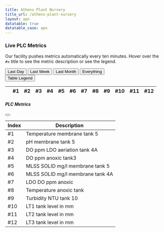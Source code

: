 ```yaml
---
title: Athens Plant Nursery
title_url: /athens-plant-nursery
layout: apn
datatable: true
datatable_case: apn
---
```


### Live PLC Metrics

Our facility pushes metrics automatically every ten minutes. Hover over the `#x` title to see the metric description or
see the legend.

<div class="d-flex justify-content-between mb-2">
  <div class="d-flex gap-2">
      <button class="btn btn-primary text-nowrap" type="button" onClick="setNum(144)">Last Day</button>
      <button class="btn btn-primary text-nowrap" type="button" onClick="setNum(1008)">Last Week</button>
      <button class="btn btn-primary text-nowrap" type="button" onClick="setNum(4032)">Last Month</button>
      <button class="btn btn-primary text-nowrap" type="button" onClick="setNum(0)">Everything</button>
  </div>
  <div>
    <button
      class="btn btn-primary text-nowrap"
      type="button"
      data-bs-toggle="offcanvas"
      data-bs-target="#offcanvasRight"
      aria-controls="offcanvasRight"
      id="offcanvas_button"> 
        Table Legend 
    </button>
  </div>
</div>

<table id="apn-live-plc" class="table dt-responsive nowrap w-100">
  <thead>
    <tr>
      <th title="Timestamp DD/MM/YY H:mm"><i class="ri-calendar-line"></i></th>
      <th title="Temperature membrane tank 5">#1</th>
      <th title="pH membrane tank 5">#2</th>
      <th title="DO ppm LDO aeriation tank 4A">#3</th>
      <th title="DO ppm anoxic tank3">#4</th>
      <th title="MLSS SOLID mg/l membrane tank 5">#5</th>
      <th title="MLSS SOLID mg/l membrane tank 4A">#6</th>
      <th title="LDO DO ppm anoxic">#7</th>
      <th title="Temperature anoxic tank">#8</th>
      <th title="Turbidity NTU tank 10">#9</th>
      <th title="LT1 tank level in mm">#10</th>
      <th title="LT2 tank level in mm">#11</th>
      <th title="LT3 tank level in mm">#12</th>
    </tr>
  </thead>
</table>

<div class="offcanvas offcanvas-bottom" tabindex="-1" id="offcanvasRight" aria-labelledby="offcanvasRightLabel">
  <div class="offcanvas-header">
    <h5 id="offcanvasRightLabel">PLC Metrics</h5>
    <button type="button" class="btn-close text-reset" data-bs-dismiss="offcanvas" aria-label="Close"></button>
  </div>
  <div class="offcanvas-body">
    <table class="w-auto table table-sm table-centered">
      <thead>
        <tr>
          <th>Index</th>
          <th>Description</th>
        </tr>
      </thead>
      <tbody>
        <tr>
          <td>#1</td>
          <td>Temperature membrane tank 5</td>
        </tr>
        <tr>
          <td>#2</td>
          <td>pH membrane tank 5</td>
        </tr>
        <tr>
          <td>#3</td>
          <td>DO ppm LDO aeriation tank 4A</td>
        </tr>
        <tr>
          <td>#4</td>
          <td>DO ppm anoxic tank3</td>
        </tr>
        <tr>
          <td>#5</td>
          <td>MLSS SOLID mg/l membrane tank 5</td>
        </tr>
        <tr>
          <td>#6</td>
          <td>MLSS SOLID mg/l membrane tank 4A</td>
        </tr>
        <tr>
          <td>#7</td>
          <td>LDO DO ppm anoxic</td>
        </tr>
        <tr>
          <td>#8</td>
          <td>Temperature anoxic tank</td>
        </tr>
        <tr>
          <td>#9</td>
          <td>Turbidity NTU tank 10</td>
        </tr>
        <tr>
          <td>#10</td>
          <td>LT1 tank level in mm</td>
        </tr>
        <tr>
          <td>#11</td>
          <td>LT2 tank level in mm</td>
        </tr>
        <tr>
          <td>#12</td>
          <td>LT3 tank level in mm</td>
        </tr>
      </tbody>
    </table>
  </div>
</div>
